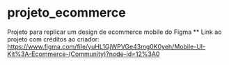 # projeto_ecommerce

Projeto para replicar um design de ecommerce mobile do Figma
\*\*
Link ao projeto com créditos ao criador: https://www.figma.com/file/yuHL1GjWPVGe43mg0K0yeh/Mobile-UI-Kit%3A-Ecommerce-(Community)?node-id=12%3A0

